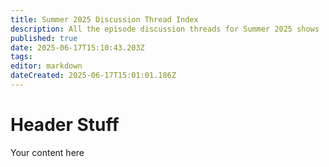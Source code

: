 ```yaml
---
title: Summer 2025 Discussion Thread Index
description: All the episode discussion threads for Summer 2025 shows
published: true
date: 2025-06-17T15:10:43.203Z
tags: 
editor: markdown
dateCreated: 2025-06-17T15:01:01.186Z
---
```


# Header Stuff
Your content here